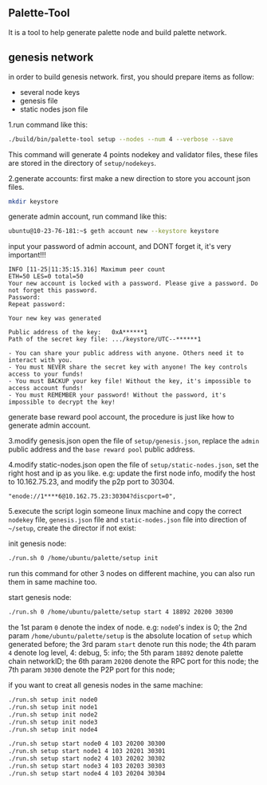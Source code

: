 ## Palette-Tool

It is a tool to help generate palette node and build palette network.

## genesis network
in order to build genesis network. first, you should prepare items as follow:
* several node keys
* genesis file
* static nodes json file

1.run command like this:
```bash
./build/bin/palette-tool setup --nodes --num 4 --verbose --save
```
This command will generate 4 points nodekey and validator files, these files are stored in the directory of `setup/nodekeys`.

2.generate accounts:
first make a new direction to store you account json files.
```bash
mkdir keystore
```
generate admin account, run command like this:
```bash
ubuntu@10-23-76-181:~$ geth account new --keystore keystore
```
input your password of admin account, and DONT forget it, it's very important!!!
```dat
INFO [11-25|11:35:15.316] Maximum peer count                       ETH=50 LES=0 total=50
Your new account is locked with a password. Please give a password. Do not forget this password.
Password: 
Repeat password: 

Your new key was generated

Public address of the key:   0xA******1
Path of the secret key file: .../keystore/UTC--******1

- You can share your public address with anyone. Others need it to interact with you.
- You must NEVER share the secret key with anyone! The key controls access to your funds!
- You must BACKUP your key file! Without the key, it's impossible to access account funds!
- You must REMEMBER your password! Without the password, it's impossible to decrypt the key!
```

generate base reward pool account, the procedure is just like how to generate admin account.

3.modify genesis.json
open the file of `setup/genesis.json`, replace the `admin` public address and the `base reward pool` public address.

4.modify static-nodes.json
open the file of `setup/static-nodes.json`, set the right host and ip as you like.
e.g: update the first node info, modify the host to 10.162.75.23, and modify the p2p port to 30304.
```dat
"enode://1****6@10.162.75.23:30304?discport=0",
```

5.execute the script
login someone linux machine and copy the correct `nodekey` file, `genesis.json` file and `static-nodes.json` file into direction of `~/setup`, create the director if not exist:

init genesis node:
```bash
./run.sh 0 /home/ubuntu/palette/setup init 
```
run this command for other 3 nodes on different machine, you can also run them in same machine too.

start genesis node:
```bash
./run.sh 0 /home/ubuntu/palette/setup start 4 18892 20200 30300
```
the 1st param `0` denote the index of node. e.g: `node0`'s index is 0;
the 2nd param `/home/ubuntu/palette/setup` is the absolute location of `setup` which generated before;
the 3rd param `start` denote run this node;
the 4th param `4` denote log level, 4: debug, 5: info;
the 5th param `18892` denote palette chain networkID;
the 6th param `20200` denote the RPC port for this node;
the 7th param `30300` denote the P2P port for this node;

if you want to creat all genesis nodes in the same machine:
```bash
./run.sh setup init node0
./run.sh setup init node1
./run.sh setup init node2
./run.sh setup init node3
./run.sh setup init node4

./run.sh setup start node0 4 103 20200 30300
./run.sh setup start node1 4 103 20201 30301
./run.sh setup start node2 4 103 20202 30302
./run.sh setup start node3 4 103 20203 30303
./run.sh setup start node4 4 103 20204 30304
```